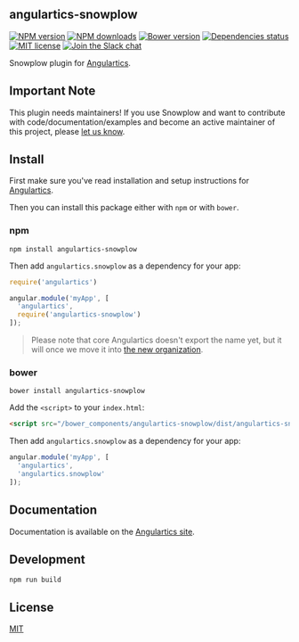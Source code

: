 ## angulartics-snowplow

[![NPM version][npm-image]][npm-url] [![NPM downloads][npm-downloads-image]][npm-downloads-url] [![Bower version][bower-image]][bower-url] [![Dependencies status][dep-status-image]][dep-status-url] [![MIT license][license-image]][license-url] [![Join the Slack chat][slack-image]][slack-url]

Snowplow plugin for [Angulartics](http://github.com/luisfarzati/angulartics).

## Important Note
This plugin needs maintainers! If you use Snowplow and want to contribute with code/documentation/examples and become an active maintainer of this project, please [let us know](https://github.com/angulartics/angulartics-snowplow/issues/new?title=I+want+to+join+as+maintainer).

## Install

First make sure you've read installation and setup instructions for [Angulartics](https://github.com/luisfarzati/angulartics#install).

Then you can install this package either with `npm` or with `bower`.

### npm

```shell
npm install angulartics-snowplow
```

Then add `angulartics.snowplow` as a dependency for your app:

```javascript
require('angulartics')

angular.module('myApp', [
  'angulartics',
  require('angulartics-snowplow')
]);
```

> Please note that core Angulartics doesn't export the name yet, but it will once we move it into [the new organization](http://github.com/angulartics).

### bower

```shell
bower install angulartics-snowplow
```

Add the `<script>` to your `index.html`:

```html
<script src="/bower_components/angulartics-snowplow/dist/angulartics-snowplow.min.js"></script>
```

Then add `angulartics.snowplow` as a dependency for your app:

```javascript
angular.module('myApp', [
  'angulartics',
  'angulartics.snowplow'
]);
```

## Documentation

Documentation is available on the [Angulartics site](http://luisfarzati.github.io/angulartics).

## Development

```shell
npm run build
```

## License

[MIT](LICENSE)

[npm-image]: https://img.shields.io/npm/v/angulartics-snowplow.svg
[npm-url]: https://npmjs.org/package/angulartics-snowplow
[npm-downloads-image]: https://img.shields.io/npm/dm/angulartics-snowplow.svg
[npm-downloads-url]: https://npmjs.org/package/angulartics-snowplow
[bower-image]: https://img.shields.io/bower/v/angulartics-snowplow.svg
[bower-url]: http://bower.io/search/?q=angulartics-snowplow
[dep-status-image]: https://img.shields.io/david/angulartics/angulartics-snowplow.svg
[dep-status-url]: https://david-dm.org/angulartics/angulartics-snowplow
[license-image]: http://img.shields.io/badge/license-MIT-blue.svg
[license-url]: LICENSE
[slack-image]: https://angulartics.herokuapp.com/badge.svg
[slack-url]: https://angulartics.herokuapp.com
